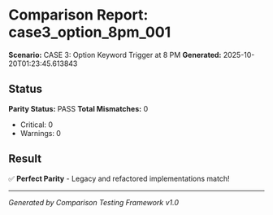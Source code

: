 # Comparison Report: case3_option_8pm_001
**Scenario:** CASE 3: Option Keyword Trigger at 8 PM
**Generated:** 2025-10-20T01:23:45.613843

## Status
**Parity Status:** PASS
**Total Mismatches:** 0
  - Critical: 0
  - Warnings: 0

## Result
✅ **Perfect Parity** - Legacy and refactored implementations match!

---
*Generated by Comparison Testing Framework v1.0*